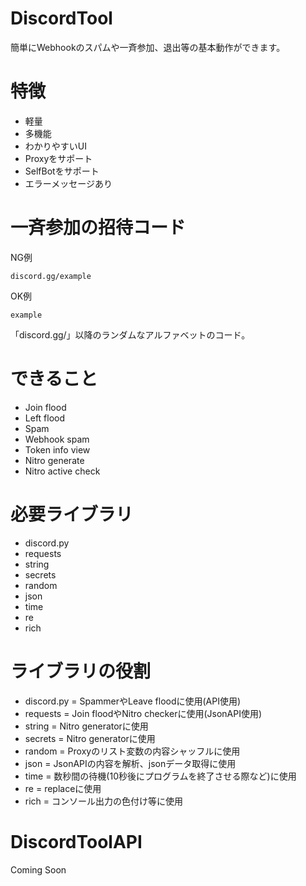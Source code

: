 # DiscordTool
簡単にWebhookのスパムや一斉参加、退出等の基本動作ができます。

# 特徴
- 軽量
- 多機能
- わかりやすいUI
- Proxyをサポート
- SelfBotをサポート
- エラーメッセージあり

# 一斉参加の招待コード
NG例

```
discord.gg/example
```
OK例
```
example
```
「discord.gg/」以降のランダムなアルファベットのコード。

# できること
- Join flood
- Left flood
- Spam
- Webhook spam
- Token info view
- Nitro generate
- Nitro active check

# 必要ライブラリ
- discord.py
- requests
- string
- secrets
- random
- json
- time
- re
- rich

# ライブラリの役割
- discord.py = SpammerやLeave floodに使用(API使用)
- requests = Join floodやNitro checkerに使用(JsonAPI使用)
- string = Nitro generatorに使用
- secrets = Nitro generatorに使用
- random = Proxyのリスト変数の内容シャッフルに使用
- json = JsonAPIの内容を解析、jsonデータ取得に使用
- time = 数秒間の待機(10秒後にプログラムを終了させる際など)に使用
- re = replaceに使用
- rich = コンソール出力の色付け等に使用

# DiscordToolAPI
Coming Soon
